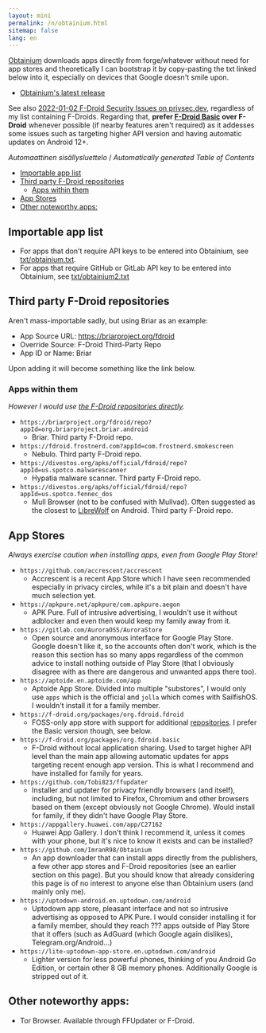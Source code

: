 ```yaml
---
layout: mini
permalink: /n/obtainium.html
sitemap: false
lang: en
---
```


[Obtainium](https://github.com/ImranR98/Obtainium/) downloads apps directly from forge/whatever without need for app
stores and theoretically I can bootstrap it by copy-pasting the txt linked
below into it, especially on devices that Google doesn't smile upon.

- [Obtainium's latest release](https://github.com/ImranR98/Obtainium/releases/latest)

See also [2022-01-02 F-Droid Security Issues on privsec.dev](https://privsec.dev/posts/android/f-droid-security-issues/),
regardless of my list containing F-Droids. Regarding that, **prefer
[F-Droid Basic](https://f-droid.org/packages/org.fdroid.basic) over
F-Droid** whenever possible (if nearby features aren't required)
as it addesses some issues such as targeting higher API version and having
automatic updates on Android 12+.

<!-- editorconfig-checker-disable -->
<!-- prettier-ignore-start -->

<!-- START doctoc generated TOC please keep comment here to allow auto update -->
<!-- DON'T EDIT THIS SECTION, INSTEAD RE-RUN doctoc TO UPDATE -->
<em lang="fi">Automaattinen sisällysluettelo</em> / <em lang="en">Automatically generated Table of Contents</em>

- [Importable app list](#importable-app-list)
- [Third party F-Droid repositories](#third-party-f-droid-repositories)
  - [Apps within them](#apps-within-them)
- [App Stores](#app-stores)
- [Other noteworthy apps:](#other-noteworthy-apps)

<!-- END doctoc generated TOC please keep comment here to allow auto update -->

<!-- prettier-ignore-end -->
<!-- editorconfig-checker-enable -->

## Importable app list

- For apps that don't require API keys to be entered into Obtainium, see [txt/obtainium.txt](/txt/obtainium.txt).
- For apps that require GitHub or GitLab API key to be entered into Obtainium, see [txt/obtainium2.txt](/txt/obtainium2.txt)

## Third party F-Droid repositories

Aren't mass-importable sadly, but using Briar as an example:

- App Source URL: https://briarproject.org/fdroid
- Override Source: F-Droid Third-Party Repo
- App ID or Name: Briar

Upon adding it will become something like the link below.

### Apps within them

_However I would use [the F-Droid repositories directly](/n/f-droid.html)._

- `https://briarproject.org/fdroid/repo?appId=org.briarproject.briar.android`
  - Briar. Third party F-Droid repo.
- `https://fdroid.frostnerd.com?appId=com.frostnerd.smokescreen`
  - Nebulo. Third party F-Droid repo.
- `https://divestos.org/apks/official/fdroid/repo?appId=us.spotco.malwarescanner`
  - Hypatia malware scanner. Third party F-Droid repo.
- `https://divestos.org/apks/official/fdroid/repo?appId=us.spotco.fennec_dos`
  - Mull Browser (not to be confused with Mullvad). Often suggested as the closest to [LibreWolf](https://librewolf.net)
    on Android. Third party F-Droid repo.

## App Stores

_Always exercise caution when installing apps, even from Google Play Store!_

- `https://github.com/accrescent/accrescent`
  - Accrescent is a recent App Store which I have seen recommended especially in privacy circles, while it's a bit plain and doesn't have much selection yet.
- `https://apkpure.net/apkpure/com.apkpure.aegon`
  - APK Pure. Full of intrusive advertising, I wouldn't use it without adblocker and even then would keep my family away from it.
- `https://gitlab.com/AuroraOSS/AuroraStore`
  - Open source and anonymous interface for Google Play Store. Google doesn't like it, so the accounts often don't work, which is the reason this section has so many apps regardless of the common advice to install nothing outside of Play Store (that I obviously disagree with as there are dangerous and unwanted apps there too).
- `https://aptoide.en.aptoide.com/app`
  - Aptoide App Store. Divided into multiple "substores", I would only use `apps`
    which is the official and `jolla` which comes with SailfishOS. I wouldn't
    install it for a family member.
- `https://f-droid.org/packages/org.fdroid.fdroid`
  - FOSS-only app store with support for additional [repositories](/n/f-droid.html). I prefer the Basic version though, see below.
- `https://f-droid.org/packages/org.fdroid.basic`
  - F-Droid without local application sharing. Used to target higher API level than the main app allowing automatic updates for apps targeting recent enough app version. This is what I recommend and have installed for family for years.
- `https://github.com/Tobi823/ffupdater`
  - Installer and updater for privacy friendly browsers (and itself), including, but not limited to Firefox, Chromium and other browsers based on them (except obviously not Google Chrome). Would install for family, if they didn't have Google Play Store.
- `https://appgallery.huawei.com/app/C27162`
  - Huawei App Gallery. I don't think I recommend it, unless it comes with your phone, but it's nice to know it exists and can be installed?
- `https://github.com/ImranR98/Obtainium`
  - An app downloader that can install apps directly from the publishers, a few other app stores and F-Droid repositories (see an earlier section on this page). But you should know that already considering this page is of no interest to anyone else than Obtainium users (and mainly only me).
- `https://uptodown-android.en.uptodown.com/android`
  - Uptodown app store, pleasant interface and not so intrusive advertising
    as opposed to APK Pure. I would consider installing it for a family member, should they reach ??? apps outside of Play Store that it offers (such as AdGuard (which Google again dislikes), Telegram.org/Android...)
- `https://lite-uptodown-app-store.en.uptodown.com/android`
  - Lighter version for less powerful phones, thinking of you Android Go Edition, or certain other 8 GB memory phones. Additionally Google is stripped out of it.

## Other noteworthy apps:

- Tor Browser. Available through FFUpdater or F-Droid.
